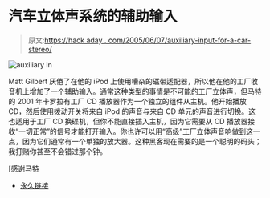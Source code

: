 # 汽车立体声系统的辅助输入

> 原文:[https://hack aday . com/2005/06/07/auxiliary-input-for-a-car-stereo/](https://hackaday.com/2005/06/07/auxiliary-input-for-a-car-stereo/)

![auxiliary in](img/77e15b1a6185480516f7743606a26b13.png)

Matt Gilbert 厌倦了在他的 iPod 上使用嘈杂的磁带适配器，所以他在他的工厂收音机上增加了一个辅助输入。通常这种类型的事情是不可能的工厂立体声，但马特的 2001 年卡罗拉有工厂 CD 播放器作为一个独立的组件从主机。他开始播放 CD，然后使用拨动开关将来自 iPod 的声音与来自 CD 单元的声音进行切换。这也适用于工厂 CD 换碟机，但你不能直接插入主机，因为它需要从 CD 播放器接收“一切正常”的信号才能打开输入。你也许可以用“高级”工厂立体声音响做到这一点，因为它们通常有一个单独的放大器。这种黑客现在需要的是一个聪明的码头；我打赌你甚至不会错过那个钟。

[感谢马特

*   [永久链接](http://www.mattgilbert.net/carstereoauxinput/)